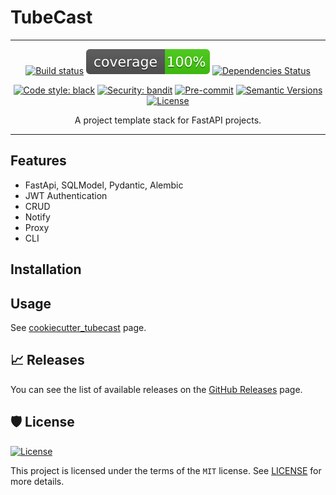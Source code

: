 # TubeCast

---

<div align="center">

[![Build status](https://github.com/martokk/tubecast/actions/workflows/build.yml/badge.svg)](https://github.com/martokk/tubecast/actions/workflows/build.yml)
![Coverage Report](assets/images/coverage.svg)
[![Dependencies Status](https://img.shields.io/badge/dependencies-up%20to%20date-brightgreen.svg)](https://github.com/martokk/tubecast/pulls?utf8=%E2%9C%93&q=is%3Apr%20author%3Aapp%2Fdependabot)

[![Code style: black](https://img.shields.io/badge/code%20style-black-000000.svg)](https://github.com/psf/black)
[![Security: bandit](https://img.shields.io/badge/security-bandit-green.svg)](https://github.com/PyCQA/bandit)
[![Pre-commit](https://img.shields.io/badge/pre--commit-enabled-brightgreen?logo=pre-commit&logoColor=white)](https://github.com/martokk/tubecast/blob/master/.pre-commit-config.yaml)
[![Semantic Versions](https://img.shields.io/badge/%20%20%F0%9F%93%A6%F0%9F%9A%80-semantic--versions-e10079.svg)](https://github.com/martokk/tubecast/releases)
[![License](https://img.shields.io/github/license/martokk/tubecast)](https://github.com/martokk/tubecast/blob/master/LICENSE)


A project template stack for FastAPI projects.

</div>

---

## Features
- FastApi, SQLModel, Pydantic, Alembic
- JWT Authentication
- CRUD
- Notify
- Proxy
- CLI


## Installation

## Usage
<!-- TODO: Update with Cookiecutter Template -->
See [cookiecutter_tubecast]() page.


## 📈 Releases

You can see the list of available releases on the [GitHub Releases](https://github.com/martokk/tubecast/releases) page.

## 🛡 License

[![License](https://img.shields.io/github/license/martokk/tubecast)](https://github.com/martokk/tubecast/blob/master/LICENSE)

This project is licensed under the terms of the `MIT` license. See [LICENSE](https://github.com/martokk/tubecast/blob/master/LICENSE) for more details.

